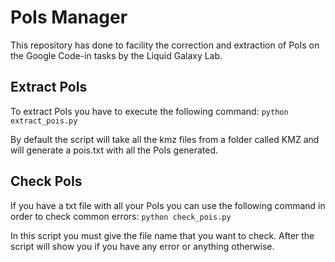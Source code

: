 # PoIs Manager
This repository has done to facility the correction and extraction of PoIs on the Google 
Code-in tasks by the Liquid Galaxy Lab.

## Extract PoIs
To extract PoIs you have to execute the following command:
`python extract_pois.py`<p>
By default the script will take all the kmz files from a folder called KMZ and will generate 
a pois.txt with all the PoIs generated.

## Check PoIs
If you have a txt file with all your PoIs you can use the following command in order to check
common errors:
`python check_pois.py`<p>
In this script you must give the file name that you want to check. After the script will 
show you if you have any error or anything otherwise.
